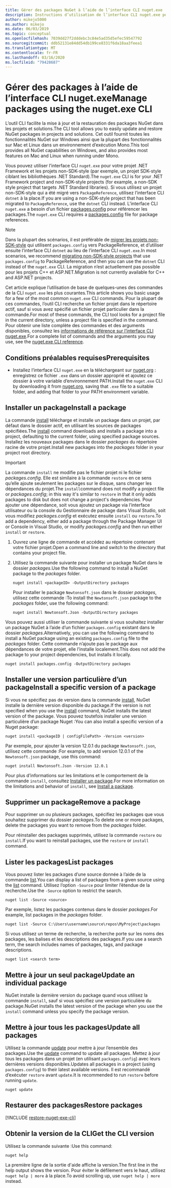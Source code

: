```yaml
---
title: Gérer des packages NuGet à l’aide de l’interface CLI nuget.exe
description: Instructions d’utilisation de l’interface CLI nuget.exe pour gérer des packages NuGet.
author: mikejo5000
ms.author: mikejo
ms.date: 06/03/2019
ms.topic: conceptual
ms.openlocfilehash: 7039dd27f2dddebc3c84e5ad35d5efec59547792
ms.sourcegitcommit: ddb52131e84dd54db199ce8331f6da18aa3feea1
ms.translationtype: MT
ms.contentlocale: fr-FR
ms.lasthandoff: 03/16/2020
ms.locfileid: "79428687"
---
```

# <a name="manage-packages-using-the-nugetexe-cli"></a><span data-ttu-id="41c97-103">Gérer des packages à l’aide de l’interface CLI nuget.exe</span><span class="sxs-lookup"><span data-stu-id="41c97-103">Manage packages using the nuget.exe CLI</span></span>

<span data-ttu-id="41c97-104">L’outil CLI facilite la mise à jour et la restauration des packages NuGet dans les projets et solutions.</span><span class="sxs-lookup"><span data-stu-id="41c97-104">The CLI tool allows you to easily update and restore NuGet packages in projects and solutions.</span></span> <span data-ttu-id="41c97-105">Cet outil fournit toutes les fonctionnalités NuGet sur Windows ainsi que la plupart des fonctionnalités sur Mac et Linux dans un environnement d’exécution Mono.</span><span class="sxs-lookup"><span data-stu-id="41c97-105">This tool provides all NuGet capabilities on Windows, and also provides most features on Mac and Linux when running under Mono.</span></span>

<span data-ttu-id="41c97-106">Vous pouvez utiliser l’interface CLI `nuget.exe` pour votre projet .NET Framework et les projets non-SDK-style (par exemple, un projet SDK-style ciblant les bibliothèques .NET Standard).</span><span class="sxs-lookup"><span data-stu-id="41c97-106">The `nuget.exe` CLI is for your .NET Framework project and non-SDK-style projects (for example, a non-SDK style project that targets .NET Standard libraries).</span></span> <span data-ttu-id="41c97-107">Si vous utilisez un projet non-SDK-style qui a été migré vers `PackageReference`, utilisez l’interface CLI `dotnet` à la place.</span><span class="sxs-lookup"><span data-stu-id="41c97-107">If you are using a non-SDK-style project that has been migrated to `PackageReference`, use the `dotnet` CLI instead.</span></span> <span data-ttu-id="41c97-108">L’interface CLI `nuget.exe` a besoin d’un fichier [packages.config](../reference/packages-config.md) pour référencer les packages.</span><span class="sxs-lookup"><span data-stu-id="41c97-108">The `nuget.exe` CLI requires a [packages.config](../reference/packages-config.md) file for package references.</span></span>

> [!NOTE]
> <span data-ttu-id="41c97-109">Dans la plupart des scénarios, il est préférable de [migrer les projets non-SDK-style](../consume-packages/migrate-packages-config-to-package-reference.md) qui utilisent `packages.config` vers PackageReference, et d’utiliser ensuite l’interface CLI `dotnet` au lieu de l’interface CLI `nuget.exe`.</span><span class="sxs-lookup"><span data-stu-id="41c97-109">In most scenarios, we recommend [migrating non-SDK-style projects](../consume-packages/migrate-packages-config-to-package-reference.md) that use `packages.config` to PackageReference, and then you can use the `dotnet` CLI instead of the `nuget.exe` CLI.</span></span> <span data-ttu-id="41c97-110">La migration n’est actuellement pas possible pour les projets C++ et ASP.NET.</span><span class="sxs-lookup"><span data-stu-id="41c97-110">Migration is not currently available for C++ and ASP.NET projects.</span></span>

<span data-ttu-id="41c97-111">Cet article explique l’utilisation de base de quelques-unes des commandes de la CLI `nuget.exe` les plus courantes.</span><span class="sxs-lookup"><span data-stu-id="41c97-111">This article shows you basic usage for a few of the most common `nuget.exe` CLI commands.</span></span> <span data-ttu-id="41c97-112">Pour la plupart de ces commandes, l’outil CLI recherche un fichier projet dans le répertoire actif, sauf si vous avez spécifié un fichier projet particulier dans la commande.</span><span class="sxs-lookup"><span data-stu-id="41c97-112">For most of these commands, the CLI tool looks for a project file in the current directory, unless a project file is specified in the command.</span></span> <span data-ttu-id="41c97-113">Pour obtenir une liste complète des commandes et des arguments disponibles, consultez les [informations de référence sur l’interface CLI nuget.exe](../reference/nuget-exe-cli-reference.md).</span><span class="sxs-lookup"><span data-stu-id="41c97-113">For a complete list of commands and the arguments you may use, see the [nuget.exe CLI reference](../reference/nuget-exe-cli-reference.md).</span></span>

## <a name="prerequisites"></a><span data-ttu-id="41c97-114">Conditions préalables requises</span><span class="sxs-lookup"><span data-stu-id="41c97-114">Prerequisites</span></span>

- <span data-ttu-id="41c97-115">Installez l’interface CLI `nuget.exe` en la téléchargeant sur [nuget.org](https://dist.nuget.org/win-x86-commandline/latest/nuget.exe) : enregistrez ce fichier `.exe` dans un dossier approprié et ajoutez ce dossier à votre variable d’environnement PATH.</span><span class="sxs-lookup"><span data-stu-id="41c97-115">Install the `nuget.exe` CLI by downloading it from [nuget.org](https://dist.nuget.org/win-x86-commandline/latest/nuget.exe), saving that `.exe` file to a suitable folder, and adding that folder to your PATH environment variable.</span></span>

## <a name="install-a-package"></a><span data-ttu-id="41c97-116">Installer un package</span><span class="sxs-lookup"><span data-stu-id="41c97-116">Install a package</span></span>

<span data-ttu-id="41c97-117">La commande [install](../reference/cli-reference/cli-ref-install.md) télécharge et installe un package dans un projet, par défaut dans le dossier actif, en utilisant les sources de packages spécifiées.</span><span class="sxs-lookup"><span data-stu-id="41c97-117">The [install](../reference/cli-reference/cli-ref-install.md) command downloads and installs a package into a project, defaulting to the current folder, using specified package sources.</span></span> <span data-ttu-id="41c97-118">Installez les nouveaux packages dans le dossier *packages* du répertoire racine de votre projet.</span><span class="sxs-lookup"><span data-stu-id="41c97-118">Install new packages into the *packages* folder in your project root directory.</span></span>

> [!IMPORTANT]
> <span data-ttu-id="41c97-119">La commande `install` ne modifie pas le fichier projet ni le fichier *packages.config*. Elle est similaire à la commande `restore` en ce sens qu’elle ajoute seulement les packages sur le disque, sans changer les dépendances du projet.</span><span class="sxs-lookup"><span data-stu-id="41c97-119">The `install`command does not modify a project file or *packages.config*; in this way it's similar to `restore` in that it only adds packages to disk but does not change a project's dependencies.</span></span> <span data-ttu-id="41c97-120">Pour ajouter une dépendance, soit vous ajoutez un package via l’interface utilisateur ou la console du Gestionnaire de package dans Visual Studio, soit vous modifiez *packages.config* et exécutez ensuite `install` ou `restore`.</span><span class="sxs-lookup"><span data-stu-id="41c97-120">To add a dependency, either add a package through the Package Manager UI or Console in Visual Studio, or modify *packages.config* and then run either `install` or `restore`.</span></span>

1. <span data-ttu-id="41c97-121">Ouvrez une ligne de commande et accédez au répertoire contenant votre fichier projet.</span><span class="sxs-lookup"><span data-stu-id="41c97-121">Open a command line and switch to the directory that contains your project file.</span></span>

2. <span data-ttu-id="41c97-122">Utilisez la commande suivante pour installer un package NuGet dans le dossier *packages*.</span><span class="sxs-lookup"><span data-stu-id="41c97-122">Use the following command to install a NuGet package to the *packages* folder.</span></span>

    ```cli
    nuget install <packageID> -OutputDirectory packages
    ```

    <span data-ttu-id="41c97-123">Pour installer le package `Newtonsoft.json` dans le dossier *packages*, utilisez cette commande :</span><span class="sxs-lookup"><span data-stu-id="41c97-123">To install the `Newtonsoft.json` package to the *packages* folder, use the following command:</span></span>

    ```cli
    nuget install Newtonsoft.Json -OutputDirectory packages
    ```

<span data-ttu-id="41c97-124">Vous pouvez aussi utiliser la commande suivante si vous souhaitez installer un package NuGet à l’aide d’un fichier `packages.config` existant dans le dossier *packages*.</span><span class="sxs-lookup"><span data-stu-id="41c97-124">Alternatively, you can use the following command to install a NuGet package using an existing `packages.config` file to the *packages* folder.</span></span> <span data-ttu-id="41c97-125">Cette commande n’ajoute pas le package aux dépendances de votre projet, elle l’installe localement.</span><span class="sxs-lookup"><span data-stu-id="41c97-125">This does not add the package to your project dependencies, but installs it locally.</span></span>

```cli
nuget install packages.config -OutputDirectory packages
```

## <a name="install-a-specific-version-of-a-package"></a><span data-ttu-id="41c97-126">Installer une version particulière d’un package</span><span class="sxs-lookup"><span data-stu-id="41c97-126">Install a specific version of a package</span></span>

<span data-ttu-id="41c97-127">Si vous ne spécifiez pas de version dans la commande [install](../reference/cli-reference/cli-ref-install.md), NuGet installe la dernière version disponible du package.</span><span class="sxs-lookup"><span data-stu-id="41c97-127">If the version is not specified when you use the [install](../reference/cli-reference/cli-ref-install.md) command, NuGet installs the latest version of the package.</span></span> <span data-ttu-id="41c97-128">Vous pouvez toutefois installer une version particulière d’un package Nuget :</span><span class="sxs-lookup"><span data-stu-id="41c97-128">You can also install a specific version of a Nuget package:</span></span>

```cli
nuget install <packageID | configFilePath> -Version <version>
```

<span data-ttu-id="41c97-129">Par exemple, pour ajouter la version 12.0.1 du package `Newtonsoft.json`, utilisez cette commande :</span><span class="sxs-lookup"><span data-stu-id="41c97-129">For example, to add version 12.0.1 of the `Newtonsoft.json` package, use this command:</span></span>

```cli
nuget install Newtonsoft.Json -Version 12.0.1
```

<span data-ttu-id="41c97-130">Pour plus d’informations sur les limitations et le comportement de la commande `install`, consultez [Installer un package](#install-a-package).</span><span class="sxs-lookup"><span data-stu-id="41c97-130">For more information on the limitations and behavior of `install`, see [Install a package](#install-a-package).</span></span>

## <a name="remove-a-package"></a><span data-ttu-id="41c97-131">Supprimer un package</span><span class="sxs-lookup"><span data-stu-id="41c97-131">Remove a package</span></span>

<span data-ttu-id="41c97-132">Pour supprimer un ou plusieurs packages, spécifiez les packages que vous souhaitez supprimer du dossier *packages*.</span><span class="sxs-lookup"><span data-stu-id="41c97-132">To delete one or more packages, delete the packages you want to remove from the *packages* folder.</span></span>

<span data-ttu-id="41c97-133">Pour réinstaller des packages supprimés, utilisez la commande `restore` ou `install`.</span><span class="sxs-lookup"><span data-stu-id="41c97-133">If you want to reinstall packages, use the `restore` or `install` command.</span></span>

## <a name="list-packages"></a><span data-ttu-id="41c97-134">Lister les packages</span><span class="sxs-lookup"><span data-stu-id="41c97-134">List packages</span></span>

<span data-ttu-id="41c97-135">Vous pouvez lister les packages d’une source donnée à l’aide de la commande [list](../reference/cli-reference/cli-ref-list.md).</span><span class="sxs-lookup"><span data-stu-id="41c97-135">You can display a list of packages from a given source using the [list](../reference/cli-reference/cli-ref-list.md) command.</span></span> <span data-ttu-id="41c97-136">Utilisez l’option `-Source` pour limiter l’étendue de la recherche.</span><span class="sxs-lookup"><span data-stu-id="41c97-136">Use the `-Source` option to restrict the search.</span></span>

```cli
nuget list -Source <source>
```

<span data-ttu-id="41c97-137">Par exemple, listez les packages contenus dans le dossier *packages*.</span><span class="sxs-lookup"><span data-stu-id="41c97-137">For example, list packages in the *packages* folder.</span></span>

```cli
nuget list -Source C:\Users\username\source\repos\MyProject\packages
```

<span data-ttu-id="41c97-138">Si vous utilisez un terme de recherche, la recherche porte sur les noms des packages, les balises et les descriptions des packages.</span><span class="sxs-lookup"><span data-stu-id="41c97-138">If you use a search term, the search includes names of packages, tags, and package descriptions.</span></span>

```cli
nuget list <search term>
```

## <a name="update-an-individual-package"></a><span data-ttu-id="41c97-139">Mettre à jour un seul package</span><span class="sxs-lookup"><span data-stu-id="41c97-139">Update an individual package</span></span>

<span data-ttu-id="41c97-140">NuGet installe la dernière version du package quand vous utilisez la commande `install`, sauf si vous spécifiez une version particulière du package.</span><span class="sxs-lookup"><span data-stu-id="41c97-140">NuGet installs the latest version of the package when you use the `install` command unless you specify the package version.</span></span>

## <a name="update-all-packages"></a><span data-ttu-id="41c97-141">Mettre à jour tous les packages</span><span class="sxs-lookup"><span data-stu-id="41c97-141">Update all packages</span></span>

<span data-ttu-id="41c97-142">Utilisez la commande [update](../reference/cli-reference/cli-ref-update.md) pour mettre à jour l’ensemble des packages.</span><span class="sxs-lookup"><span data-stu-id="41c97-142">Use the [update](../reference/cli-reference/cli-ref-update.md) command to update all packages.</span></span> <span data-ttu-id="41c97-143">Mettez à jour tous les packages dans un projet (en utilisant `packages.config`) avec leurs dernières versions disponibles.</span><span class="sxs-lookup"><span data-stu-id="41c97-143">Updates all packages in a project (using `packages.config`) to their latest available versions.</span></span> <span data-ttu-id="41c97-144">Il est recommandé d’exécuter `restore` avant `update`.</span><span class="sxs-lookup"><span data-stu-id="41c97-144">It is recommended to run `restore` before running `update`.</span></span>

```cli
nuget update
```

## <a name="restore-packages"></a><span data-ttu-id="41c97-145">Restaurer des packages</span><span class="sxs-lookup"><span data-stu-id="41c97-145">Restore packages</span></span>

[!INCLUDE [restore-nuget-exe-cli](includes/restore-nuget-exe-cli.md)]

## <a name="get-the-cli-version"></a><span data-ttu-id="41c97-146">Obtenir la version de la CLI</span><span class="sxs-lookup"><span data-stu-id="41c97-146">Get the CLI version</span></span>

<span data-ttu-id="41c97-147">Utilisez la commande suivante :</span><span class="sxs-lookup"><span data-stu-id="41c97-147">Use this command:</span></span>

```cli
nuget help
```

<span data-ttu-id="41c97-148">La première ligne de la sortie d'aide affiche la version.</span><span class="sxs-lookup"><span data-stu-id="41c97-148">The first line in the help output shows the version.</span></span> <span data-ttu-id="41c97-149">Pour éviter le défilement vers le haut, utilisez `nuget help | more` à la place.</span><span class="sxs-lookup"><span data-stu-id="41c97-149">To avoid scrolling up, use `nuget help | more` instead.</span></span>